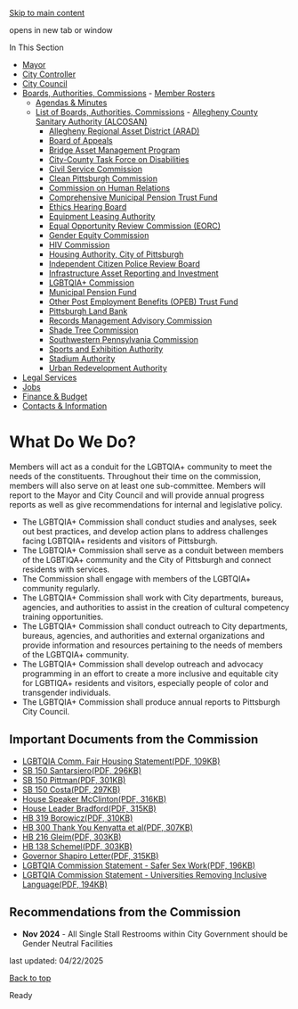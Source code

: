 [Skip to main content](https://www.pittsburghpa.gov/City-Government/Boards-Authorities-Commissions/List-of-Boards-Authorities-Commissions/LGBTQIA-Commission/What-Do-We-Do#main-content)

opens in new tab or window

In This Section

- [Mayor](https://www.pittsburghpa.gov/City-Government/Mayor)
- [City Controller](https://www.pittsburghpa.gov/City-Government/City-Controllers-Office)
- [City Council](https://www.pittsburghpa.gov/City-Government/City-Council)
- [Boards, Authorities, Commissions](https://www.pittsburghpa.gov/City-Government/Boards-Authorities-Commissions)  - [Member Rosters](https://www.pittsburghpa.gov/City-Government/Boards-Authorities-Commissions/Member-Rosters)
  - [Agendas & Minutes](https://www.pittsburghpa.gov/City-Government/Boards-Authorities-Commissions/Agendas-Minutes)
  - [List of Boards, Authorities, Commissions](https://www.pittsburghpa.gov/City-Government/Boards-Authorities-Commissions/List-of-Boards-Authorities-Commissions)    - [Allegheny County Sanitary Authority (ALCOSAN)](https://www.pittsburghpa.gov/City-Government/Boards-Authorities-Commissions/List-of-Boards-Authorities-Commissions/Allegheny-County-Sanitary-Authority-ALCOSAN)
    - [Allegheny Regional Asset District (ARAD)](https://www.pittsburghpa.gov/City-Government/Boards-Authorities-Commissions/List-of-Boards-Authorities-Commissions/Allegheny-Regional-Asset-District-ARAD)
    - [Board of Appeals](https://www.pittsburghpa.gov/City-Government/Boards-Authorities-Commissions/List-of-Boards-Authorities-Commissions/Board-of-Appeals)
    - [Bridge Asset Management Program](https://www.pittsburghpa.gov/City-Government/Boards-Authorities-Commissions/List-of-Boards-Authorities-Commissions/Bridge-Asset-Management-Program)
    - [City-County Task Force on Disabilities](https://www.pittsburghpa.gov/City-Government/Boards-Authorities-Commissions/List-of-Boards-Authorities-Commissions/City-County-Task-Force-on-Disabilities)
    - [Civil Service Commission](https://www.pittsburghpa.gov/City-Government/Boards-Authorities-Commissions/List-of-Boards-Authorities-Commissions/Civil-Service-Commission)
    - [Clean Pittsburgh Commission](https://www.pittsburghpa.gov/City-Government/Boards-Authorities-Commissions/List-of-Boards-Authorities-Commissions/Clean-Pittsburgh-Commission)
    - [Commission on Human Relations](https://www.pittsburghpa.gov/City-Government/Boards-Authorities-Commissions/List-of-Boards-Authorities-Commissions/Commission-on-Human-Relations)
    - [Comprehensive Municipal Pension Trust Fund](https://www.pittsburghpa.gov/City-Government/Boards-Authorities-Commissions/List-of-Boards-Authorities-Commissions/Comprehensive-Municipal-Pension-Trust-Fund)
    - [Ethics Hearing Board](https://www.pittsburghpa.gov/City-Government/Boards-Authorities-Commissions/List-of-Boards-Authorities-Commissions/Ethics-Hearing-Board)
    - [Equipment Leasing Authority](https://www.pittsburghpa.gov/City-Government/Boards-Authorities-Commissions/List-of-Boards-Authorities-Commissions/Equipment-Leasing-Authority)
    - [Equal Opportunity Review Commission (EORC)](https://www.pittsburghpa.gov/City-Government/Boards-Authorities-Commissions/List-of-Boards-Authorities-Commissions/Equal-Opportunity-Review-Commission-EORC)
    - [Gender Equity Commission](https://www.pittsburghpa.gov/City-Government/Boards-Authorities-Commissions/List-of-Boards-Authorities-Commissions/Gender-Equity-Commission)
    - [HIV Commission](https://www.pittsburghpa.gov/City-Government/Boards-Authorities-Commissions/List-of-Boards-Authorities-Commissions/HIV-Commission)
    - [Housing Authority, City of Pittsburgh](https://www.pittsburghpa.gov/City-Government/Boards-Authorities-Commissions/List-of-Boards-Authorities-Commissions/Housing-Authority-City-of-Pittsburgh)
    - [Independent Citizen Police Review Board](https://www.pittsburghpa.gov/City-Government/Boards-Authorities-Commissions/List-of-Boards-Authorities-Commissions/Independent-Citizen-Police-Review-Board)
    - [Infrastructure Asset Reporting and Investment](https://www.pittsburghpa.gov/City-Government/Boards-Authorities-Commissions/List-of-Boards-Authorities-Commissions/Infrastructure-Asset-Reporting-and-Investment)
    - [LGBTQIA+ Commission](https://www.pittsburghpa.gov/City-Government/Boards-Authorities-Commissions/List-of-Boards-Authorities-Commissions/LGBTQIA-Commission)
    - [Municipal Pension Fund](https://www.pittsburghpa.gov/City-Government/Boards-Authorities-Commissions/List-of-Boards-Authorities-Commissions/Municipal-Pension-Fund)
    - [Other Post Employment Benefits (OPEB) Trust Fund](https://www.pittsburghpa.gov/City-Government/Boards-Authorities-Commissions/List-of-Boards-Authorities-Commissions/Other-Post-Employment-Benefits-OPEB-Trust-Fund)
    - [Pittsburgh Land Bank](https://www.pittsburghpa.gov/City-Government/Boards-Authorities-Commissions/List-of-Boards-Authorities-Commissions/Pittsburgh-Land-Bank)
    - [Records Management Advisory Commission](https://www.pittsburghpa.gov/City-Government/Boards-Authorities-Commissions/List-of-Boards-Authorities-Commissions/Records-Management-Advisory-Commission)
    - [Shade Tree Commission](https://www.pittsburghpa.gov/City-Government/Boards-Authorities-Commissions/List-of-Boards-Authorities-Commissions/Shade-Tree-Commission)
    - [Southwestern Pennsylvania Commission](https://www.pittsburghpa.gov/City-Government/Boards-Authorities-Commissions/List-of-Boards-Authorities-Commissions/Southwestern-Pennsylvania-Commission)
    - [Sports and Exhibition Authority](https://www.pittsburghpa.gov/City-Government/Boards-Authorities-Commissions/List-of-Boards-Authorities-Commissions/Sports-and-Exhibition-Authority)
    - [Stadium Authority](https://www.pittsburghpa.gov/City-Government/Boards-Authorities-Commissions/List-of-Boards-Authorities-Commissions/Stadium-Authority)
    - [Urban Redevelopment Authority](https://www.pittsburghpa.gov/City-Government/Boards-Authorities-Commissions/List-of-Boards-Authorities-Commissions/Urban-Redevelopment-Authority)
- [Legal Services](https://www.pittsburghpa.gov/City-Government/Legal-Services)
- [Jobs](https://www.pittsburghpa.gov/City-Government/Jobs)
- [Finance & Budget](https://www.pittsburghpa.gov/City-Government/Finance-Budget)
- [Contacts & Information](https://www.pittsburghpa.gov/City-Government/Contacts-Information)

# What Do We Do?

Members will act as a conduit for the LGBTQIA+ community to meet the needs of the constituents. Throughout their time on the commission, members will also serve on at least one sub-committee. Members will report to the Mayor and City Council and will provide annual progress reports as well as give recommendations for internal and legislative policy.

- The LGBTQIA+ Commission shall conduct studies and analyses, seek out best practices, and develop action plans to address challenges facing LGBTQIA+ residents and visitors of Pittsburgh.
- The LGBTQIA+ Commission shall serve as a conduit between members of the LGBTIQA+ community and the City of Pittsburgh and connect residents with services.
- The Commission shall engage with members of the LGBTQIA+ community regularly.
- The LGBTQIA+ Commission shall work with City departments, bureaus, agencies, and authorities to assist in the creation of cultural competency training opportunities.
- The LGBTQIA+ Commission shall conduct outreach to City departments, bureaus, agencies, and authorities and external organizations and provide information and resources pertaining to the needs of members of the LGBTQIA+ community.
- The LGBTQIA+ Commission shall develop outreach and advocacy programming in an effort to create a more inclusive and equitable city for LGBTIQA+ residents and visitors, especially people of color and transgender individuals.
- The LGBTQIA+ Commission shall produce annual reports to Pittsburgh City Council.

## Important Documents from the Commission

- [LGBTQIA Comm. Fair Housing Statement(PDF, 109KB)](https://www.pittsburghpa.gov/files/assets/city/v/1/bac/documents/lgbtqia/lgbtqia-comm.-fair-housing-statement.pdf "LGBTQIA+ Comm. - Fair Housing Statement.pdf")
- [SB 150 Santarsiero(PDF, 296KB)](https://www.pittsburghpa.gov/files/assets/city/v/1/bac/documents/lgbtqia/25126_sb_150_santarsiero.pdf)
- [SB 150 Pittman(PDF, 301KB)](https://www.pittsburghpa.gov/files/assets/city/v/1/bac/documents/lgbtqia/25125_sb_150_pittman.pdf)
- [SB 150 Costa(PDF, 297KB)](https://www.pittsburghpa.gov/files/assets/city/v/1/bac/documents/lgbtqia/25124_sb_150_costa.pdf)
- [House Speaker McClinton(PDF, 316KB)](https://www.pittsburghpa.gov/files/assets/city/v/1/bac/documents/lgbtqia/25123_house_speaker_mcclinton.pdf)
- [House Leader Bradford(PDF, 315KB)](https://www.pittsburghpa.gov/files/assets/city/v/1/bac/documents/lgbtqia/25121_house_leader_bradford.pdf)
- [HB 319 Borowicz(PDF, 310KB)](https://www.pittsburghpa.gov/files/assets/city/v/1/bac/documents/lgbtqia/25120_hb_319_borowicz.pdf)
- [HB 300 Thank You Kenyatta et al(PDF, 307KB)](https://www.pittsburghpa.gov/files/assets/city/v/1/bac/documents/lgbtqia/25119_hb_300_thank_you_kenyatta_et_al.pdf)
- [HB 216 Gleim(PDF, 303KB)](https://www.pittsburghpa.gov/files/assets/city/v/1/bac/documents/lgbtqia/25118_hb_216_gleim.pdf)
- [HB 138 Schemel(PDF, 303KB)](https://www.pittsburghpa.gov/files/assets/city/v/1/bac/documents/lgbtqia/25117_hb_138_schemel.pdf)
- [Governor Shapiro Letter(PDF, 315KB)](https://www.pittsburghpa.gov/files/assets/city/v/1/bac/documents/lgbtqia/25116_governor_shaprio_letter.pdf)
- [LGBTQIA Commission Statement - Safer Sex Work(PDF, 196KB)](https://www.pittsburghpa.gov/files/assets/city/v/1/bac/documents/lgbtqia/lgbtqia-commission-statement-safer-sex-work.pdf "LGBTQIA+ Commission Statement - Safer Sex Work.pdf")
- [LGBTQIA Commission Statement - Universities Removing Inclusive Language(PDF, 194KB)](https://www.pittsburghpa.gov/files/assets/city/v/1/bac/documents/lgbtqia/lgbtqia-commission-statement-universities-removing-inclusive-language.pdf "LGBTQIA+ Commission Statement - Universities Removing Inclusive Language.pdf")

## Recommendations from the Commission

- **Nov 2024** \- All Single Stall Restrooms within City Government should be Gender Neutral Facilities

last updated: 04/22/2025

[Back to top](https://www.pittsburghpa.gov/City-Government/Boards-Authorities-Commissions/List-of-Boards-Authorities-Commissions/LGBTQIA-Commission/What-Do-We-Do#body-top)

Ready
